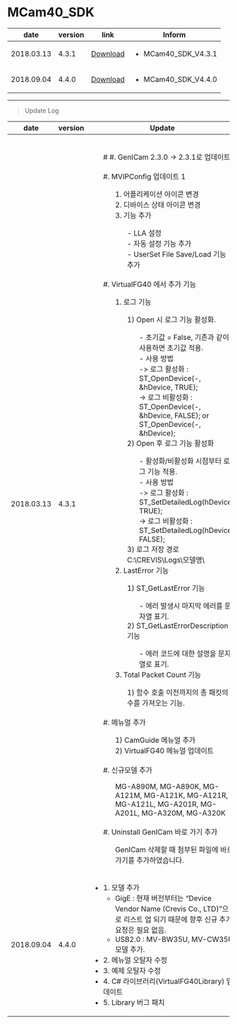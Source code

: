 # MCam40_SDK

| date | version | link | Inform |
|---|---|---|---|
| 2018.03.13 | 4.3.1 | [Download](https://github.com/CREVIS/Camera/raw/master/MCam40/MCam40_SDK_V4.3.1.zip)| <ul><li>MCam40_SDK_V4.3.1<br/></li> |
| 2018.09.04 | 4.4.0 | [Download](https://github.com/CREVIS/Camera/raw/master/MCam40/MCam40_SDK_V4.4.0.zip)| <ul><li>MCam40_SDK_V4.4.0<br/></li> | 
  
  
---------------
>Update Log

| date | version | Update |
|---|---|---|
| 2018.03.13 |4.3.1| <ul><br> # #. GenICam 2.3.0 -> 2.3.1로 업데이트<br><br>#. MVIPConfig 업데이트 1 <ul>1. 어플리케이션 아이콘 변경<br>2. 디바이스 상태 아이콘 변경<br>3. 기능 추가<ul>- LLA 설정<br>- 자동 설정 기능 추가<br>- UserSet File Save/Load 기능 추가 </ul></ul><br> #. VirtualFG40 에서 추가 기능<ul>1. 로그 기능<ul>1) Open 시 로그 기능 활성화.<ul>- 초기값 = False, 기존과 같이 사용하면 초기값 적용.<br>- 사용 방법<br>-> 로그 활성화 : ST_OpenDevice(-, &hDevice, TRUE); <br>-> 로그 비활성화 : ST_OpenDevice(-, &hDevice, FALSE); or ST_OpenDevice(-, &hDevice);</ul>2) Open 후 로그 기능 활성화<ul>- 활성화/비활성화 시점부터 로그 기능 적용.<br>- 사용 방법<br>-> 로그 활성화 : ST_SetDetailedLog(hDevice, TRUE);<br>-> 로그 비활성화 : ST_SetDetailedLog(hDevice, FALSE);</ul>3) 로그 저장 경로 C:\CREVIS\Logs\모델명\ </ul>2. LastError 기능<ul>1) ST_GetLastError 기능 <ul>- 에러 발생시 마지막 에러를 문자열 표기.</ul>2) ST_GetLastErrorDescription 기능 <ul>- 에러 코드에 대한 설명을 문자열로 표기. </ul></ul> 3. Total Packet Count 기능<ul>1) 함수 호출 이전까지의 총 패킷의 수를 가져오는 기능.</ul></ul><br>#. 메뉴얼 추가 <ul>1) CamGuide 메뉴얼 추가<br> 2) VirtualFG40 메뉴얼 업데이트</ul><br>#. 신규모델 추가 <ul> MG-A890M, MG-A890K, MG-A121M, MG-A121K, MG-A121R, MG-A121L, MG-A201R, MG-A201L, MG-A320M, MG-A320K</ul><br>#. Uninstall GenICam 바로 가기 추가<ul>GenICam 삭제할 때 첨부된 파일에 바로 가기를 추가하였습니다.| 
| 2018.09.04 |4.4.0| <ul><li> 1. 모델 추가  <ul><li> GigE : 현재 버전부터는 “Device Vendor Name (Crevis Co., LTD)”으로 리스트 업 되기 때문에 향후 신규 추가 요청은 필요 없음. </ul><ul><li>USB2.0 : MV-BW35U, MV-CW35U 모델 추가.</ul> <li>2. 메뉴얼 오탈자 수정 <li>3. 예제 오탈자 수정 <li>4. C# 라이브러리(VirtualFG40Library) 업데이트 <li> 5. Library 버그 패치 </li> |
